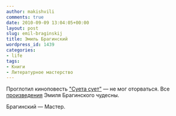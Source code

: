 ```yaml
---
author: makishvili
comments: true
date: 2010-09-09 13:04:05+00:00
layout: post
slug: emil-braginskij
title: Эмиль Брагинский
wordpress_id: 1439
categories:
- life
tags:
- Книги
- Литературное мастерство
---
```


Проглотил киноповесть ["Суета сует"](http://www.bookmate.ru/makishvili/vVZ1ah6w) — не мог оторваться. Все [произведения](http://flibusta.net/a/47193) Эмиля Брагинского чудесны.

Брагинский — Мастер.

